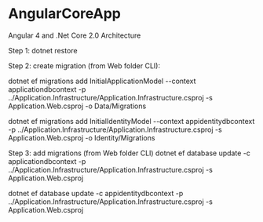 # AngularCoreApp
Angular 4 and .Net Core 2.0 Architecture

Step 1:
dotnet restore 
 
Step 2: create migration (from Web folder CLI):

dotnet ef migrations add InitialApplicationModel --context applicationdbcontext -p ../Application.Infrastructure/Application.Infrastructure.csproj -s Application.Web.csproj -o Data/Migrations

dotnet ef migrations add InitialIdentityModel --context appidentitydbcontext -p ../Application.Infrastructure/Application.Infrastructure.csproj -s Application.Web.csproj -o Identity/Migrations
 
Step 3: add migrations (from Web folder CLI)
dotnet ef database update -c applicationdbcontext -p ../Application.Infrastructure/Application.Infrastructure.csproj -s Application.Web.csproj

dotnet ef database update -c appidentitydbcontext -p ../Application.Infrastructure/Application.Infrastructure.csproj -s Application.Web.csproj
